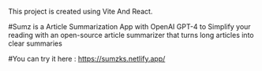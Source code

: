 This project is created using Vite And React.

#Sumz is a Article Summarization App with OpenAI GPT-4 to Simplify your reading with an open-source article summarizer that turns long articles into clear summaries

#You can try it here : https://sumzks.netlify.app/
